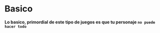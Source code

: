 # Basico
**Lo basico, primordial de este tipo de juegos es que tu personaje ```no puede hacer todo```**
